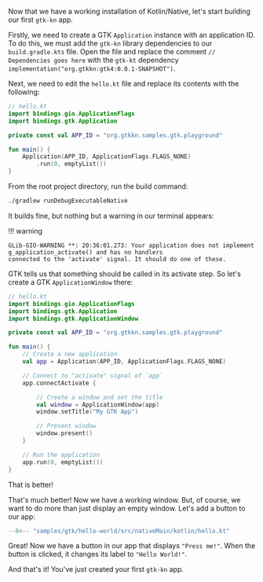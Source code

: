 Now that we have a working installation of Kotlin/Native, let's start building our first `gtk-kn` app.

Firstly, we need to create a GTK `Application` instance with an application ID. To do this, we must add the `gtk-kn`
library dependencies to our `build.gradle.kts` file. Open the file and replace the comment `// Dependencies goes here`
with the `gtk-kt` dependency `implementation("org.gtkkn:gtk4:0.0.1-SNAPSHOT")`.

Next, we need to edit the `hello.kt` file and replace its contents with the following:

```kotlin
// hello.kt
import bindings.gio.ApplicationFlags
import bindings.gtk.Application

private const val APP_ID = "org.gtkkn.samples.gtk.playground"

fun main() {
    Application(APP_ID, ApplicationFlags.FLAGS_NONE)
        .run(0, emptyList())
}
```

From the root project directory, run the build command:

```bash
./gradlew runDebugExecutableNative
```

It builds fine, but nothing but a warning in our terminal appears:

!!! warning

    GLib-GIO-WARNING **: 20:36:01.273: Your application does not implement g_application_activate() and has no handlers
    connected to the 'activate' signal. It should do one of these.

GTK tells us that something should be called in its activate step. So let's create a GTK `ApplicationWindow` there:

```kotlin
// hello.kt
import bindings.gio.ApplicationFlags
import bindings.gtk.Application
import bindings.gtk.ApplicationWindow

private const val APP_ID = "org.gtkkn.samples.gtk.playground"

fun main() {
    // Create a new application
    val app = Application(APP_ID, ApplicationFlags.FLAGS_NONE)

    // Connect to "activate" signal of `app`
    app.connectActivate {

        // Create a window and set the title
        val window = ApplicationWindow(app)
        window.setTitle("My GTK App")

        // Present window
        window.present()
    }

    // Run the application
    app.run(0, emptyList())
}
```

That is better!

That's much better! Now we have a working window. But, of course, we want to do more than just display an empty window.
Let's add a button to our app:

``` kotlin title="samples/gtk/hello-world/src/nativeMain/kotlin/hello.kt"
--8<-- "samples/gtk/hello-world/src/nativeMain/kotlin/hello.kt"
```

Great! Now we have a button in our app that displays `"Press me!"`. When the button is clicked, it changes its label
to `"Hello World!"`.

And that's it! You've just created your first `gtk-kn` app.
